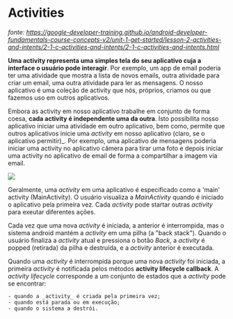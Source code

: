 
# Activities

_fonte: https://google-developer-training.github.io/android-developer-fundamentals-course-concepts-v2/unit-1-get-started/lesson-2-activities-and-intents/2-1-c-activities-and-intents/2-1-c-activities-and-intents.html_

**Uma activity representa uma simples tela do seu aplicativo cuja a interface o usuário pode interagir**. Por exemplo, um app de email poderia ter uma
atividade que mostra a lista de novos emails, outra atividade para criar um email, uma outra atividade para ler as mensagens. O nosso aplicativo
é uma coleção de activity que nós, próprios, criamos ou que fazemos uso em outros aplicativos.

Embora as activity em nosso aplicativo trabalhe em conjunto de forma coesa, **cada activity é independente uma da outra**. Isto possibilita nosso aplicativo iniciar uma atividade em outro aplicativo, bem como, permite que outros aplicativos inicie uma _activity_ em nosso aplicativo (claro, se o aplicativo permitir)_. Por exemplo, uma aplicativo de mensagens poderia iniciar uma activity no aplicativo câmera para tirar uma foto e depois iniciar uma activity no aplicativo de email de forma a compartilhar a imagem via email.

<image src="https://github.com/shnonomura/diarioProgramacao/blob/master/imagem/Android/activities%20em%20acao.JPG">

Geralmente, uma _activity_ em uma aplicativo é especificado como a 'main' activity (MainActivity). O usuário visualiza a _MainActivity_ quando é iniciado o aplicativo pela primeira vez. Cada _activity_ pode startar outras _activity_ para exeutar diferentes ações.

Cada vez que uma nova _activity_  é iniciada, a anterior é interrompida, mas o sistema android mantém a _activity_ em uma pilha (a "back stack"). Quando o usuário finaliza a _activity_ atual e pressiona o botão _Back_, a _activity_ é popped (retirada) da pilha e destruída, e a _activity_ anterior é executada.

Quando uma _activity_ é interrompida porque uma nova _activity_ foi iniciada, a primeira _activity_ é notificada pelos métodos **activity  lifecycle callback**.
A _activity lifecycle_ corresponde a um conjunto de estados que a _activity_ pode se encontrar:

    - quando a _activity_ é criada pela primeira vez;
    - quando está parada ou em execução;
    - quando o sistema a destrói.

